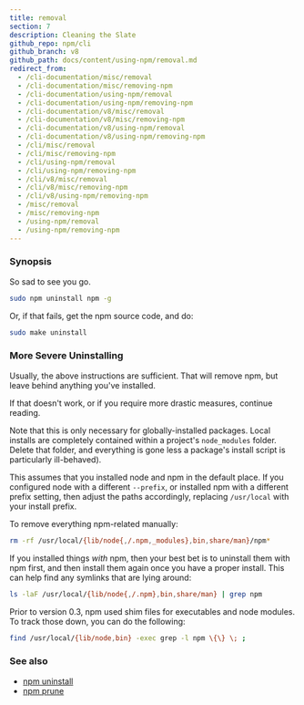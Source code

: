```yaml
---
title: removal
section: 7
description: Cleaning the Slate
github_repo: npm/cli
github_branch: v8
github_path: docs/content/using-npm/removal.md
redirect_from:
  - /cli-documentation/misc/removal
  - /cli-documentation/misc/removing-npm
  - /cli-documentation/using-npm/removal
  - /cli-documentation/using-npm/removing-npm
  - /cli-documentation/v8/misc/removal
  - /cli-documentation/v8/misc/removing-npm
  - /cli-documentation/v8/using-npm/removal
  - /cli-documentation/v8/using-npm/removing-npm
  - /cli/misc/removal
  - /cli/misc/removing-npm
  - /cli/using-npm/removal
  - /cli/using-npm/removing-npm
  - /cli/v8/misc/removal
  - /cli/v8/misc/removing-npm
  - /cli/v8/using-npm/removing-npm
  - /misc/removal
  - /misc/removing-npm
  - /using-npm/removal
  - /using-npm/removing-npm
---
```


### Synopsis

So sad to see you go.

```bash
sudo npm uninstall npm -g
```

Or, if that fails, get the npm source code, and do:

```bash
sudo make uninstall
```

### More Severe Uninstalling

Usually, the above instructions are sufficient.  That will remove
npm, but leave behind anything you've installed.

If that doesn't work, or if you require more drastic measures,
continue reading.

Note that this is only necessary for globally-installed packages.  Local
installs are completely contained within a project's `node_modules`
folder.  Delete that folder, and everything is gone less a package's
install script is particularly ill-behaved).

This assumes that you installed node and npm in the default place.  If
you configured node with a different `--prefix`, or installed npm with a
different prefix setting, then adjust the paths accordingly, replacing
`/usr/local` with your install prefix.

To remove everything npm-related manually:

```bash
rm -rf /usr/local/{lib/node{,/.npm,_modules},bin,share/man}/npm*
```

If you installed things *with* npm, then your best bet is to uninstall
them with npm first, and then install them again once you have a
proper install.  This can help find any symlinks that are lying
around:

```bash
ls -laF /usr/local/{lib/node{,/.npm},bin,share/man} | grep npm
```

Prior to version 0.3, npm used shim files for executables and node
modules.  To track those down, you can do the following:

```bash
find /usr/local/{lib/node,bin} -exec grep -l npm \{\} \; ;
```

### See also

* [npm uninstall](/cli/v8/commands/npm-uninstall)
* [npm prune](/cli/v8/commands/npm-prune)

